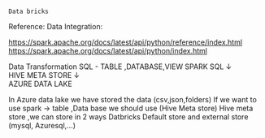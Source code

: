                                                                                         Data bricks 


Reference:
Data Integration:


https://spark.apache.org/docs/latest/api/python/reference/index.html
https://spark.apache.org/docs/latest/api/python/index.html

 
   Data  Transformation
   SQL - TABLE ,DATABASE,VIEW
                              SPARK SQL
                                 ↓           
                          HIVE META STORE 
                                  ↓        
                           AZURE DATA LAKE 

In Azure data lake we have stored the data (csv,json,folders)
If we want to  use spark -> table ,Data base we should use (Hive Meta store) 
Hive meta store ,we can store in 2 ways Datbricks Default store and external store (mysql, Azuresql,…)
                                                                                     
